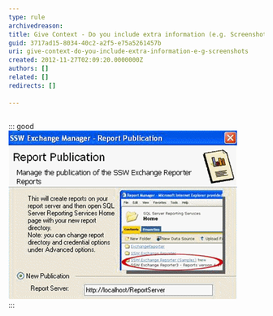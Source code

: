 ```yaml
---
type: rule
archivedreason: 
title: Give Context - Do you include extra information (e.g. Screenshots)?
guid: 3717ad15-8034-40c2-a2f5-e75a5261457b
uri: give-context-do-you-include-extra-information-e-g-screenshots
created: 2012-11-27T02:09:20.0000000Z
authors: []
related: []
redirects: []

---
```


## 

::: good  
![Figure: Good Example - The screenshot provides more, useful information and gives the user context](../../assets/GoodMoreInfo.png)  
:::


<!--endintro-->
